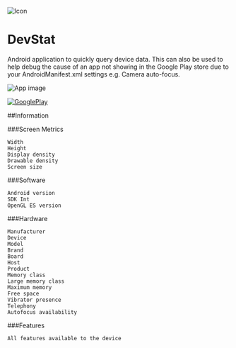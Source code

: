 ![Icon](https://raw.githubusercontent.com/IanField90/DevStat/master/App/src/main/res/drawable-xxhdpi/ic_launcher.png)

DevStat
=======

Android application to quickly query device data. This can also be used to help debug the cause of an app not showing in the Google Play store due to your AndroidManifest.xml settings e.g. Camera auto-focus.

![App image](https://raw.githubusercontent.com/IanField90/DevStat/master/Nexus6_framed.png)

[![GooglePlay](http://developer.android.com/images/brand/en_generic_rgb_wo_60.png)](https://play.google.com/store/apps/details?id=uk.co.ianfield.devstat)

##Information

###Screen Metrics

    Width
    Height
    Display density
    Drawable density
    Screen size

###Software

    Android version
    SDK Int
    OpenGL ES version

###Hardware

    Manufacturer
    Device
    Model
    Brand
    Board
    Host
    Product
    Memory class
    Large memory class
    Maximum memory
    Free space
    Vibrator presence
    Telephony
    Autofocus availability

###Features

    All features available to the device
